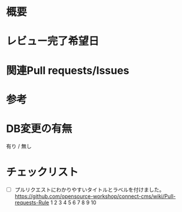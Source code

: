 # 概要
<!-- 変更するに至った背景や目的、及び、変更内容 -->

# レビュー完了希望日
<!-- 「〇月〇日」、「不具合対応なので急ぎたいです」、「軽微な改修なので急ぎません」等、対応時期の目安が判断できる内容 -->

# 関連Pull requests/Issues
<!-- 関連するPR、Issuseがあればそのリンク -->

# 参考
<!-- レビューするに当たって参考にできる情報があればそのリンク -->

# DB変更の有無
<!-- Pull requestsにマイグレーションの追加があるか -->

有り / 無し

# チェックリスト

- [ ] プルリクエストにわかりやすいタイトルとラベルを付けました。https://github.com/opensource-workshop/connect-cms/wiki/Pull-requests-Rule
1
2
3
4
5
6
7
8
9
10